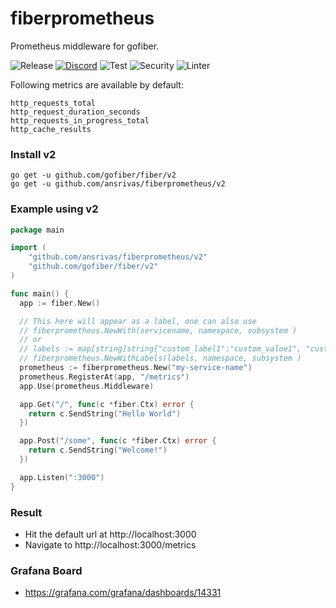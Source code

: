 # fiberprometheus

Prometheus middleware for gofiber.

![Release](https://img.shields.io/github/release/ansrivas/fiberprometheus.svg)
[![Discord](https://img.shields.io/badge/discord-join%20channel-7289DA)](https://gofiber.io/discord)
![Test](https://github.com/ansrivas/fiberprometheus/workflows/Test/badge.svg)
![Security](https://github.com/ansrivas/fiberprometheus/workflows/Security/badge.svg)
![Linter](https://github.com/ansrivas/fiberprometheus/workflows/Linter/badge.svg)

Following metrics are available by default:

```
http_requests_total
http_request_duration_seconds
http_requests_in_progress_total
http_cache_results
```

### Install v2

```
go get -u github.com/gofiber/fiber/v2
go get -u github.com/ansrivas/fiberprometheus/v2
```

### Example using v2

```go
package main

import (
	"github.com/ansrivas/fiberprometheus/v2"
	"github.com/gofiber/fiber/v2"
)

func main() {
  app := fiber.New()

  // This here will appear as a label, one can also use
  // fiberprometheus.NewWith(servicename, namespace, subsystem )
  // or
  // labels := map[string]string{"custom_label1":"custom_value1", "custom_label2":"custom_value2"}
  // fiberprometheus.NewWithLabels(labels, namespace, subsystem )
  prometheus := fiberprometheus.New("my-service-name")
  prometheus.RegisterAt(app, "/metrics")
  app.Use(prometheus.Middleware)

  app.Get("/", func(c *fiber.Ctx) error {
    return c.SendString("Hello World")
  })

  app.Post("/some", func(c *fiber.Ctx) error {
    return c.SendString("Welcome!")
  })

  app.Listen(":3000")
}
```

### Result

- Hit the default url at http://localhost:3000
- Navigate to http://localhost:3000/metrics

### Grafana Board

- https://grafana.com/grafana/dashboards/14331